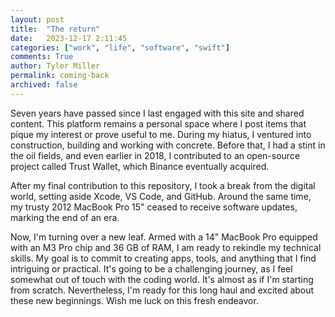 ```yaml
---
layout: post
title:  "The return"
date:   2023-12-17 2:11:45
categories: ["work", "life", "software", "swift"]
comments: True
author: Tyler Miller
permalink: coming-back
archived: false
---
```


Seven years have passed since I last engaged with this site and shared content. This platform remains a personal space where I post items that pique my interest or prove useful to me. During my hiatus, I ventured into construction, building and working with concrete. Before that, I had a stint in the oil fields, and even earlier in 2018, I contributed to an open-source project called Trust Wallet, which Binance eventually acquired.

After my final contribution to this repository, I took a break from the digital world, setting aside Xcode, VS Code, and GitHub. Around the same time, my trusty 2012 MacBook Pro 15" ceased to receive software updates, marking the end of an era.

Now, I'm turning over a new leaf. Armed with a 14" MacBook Pro equipped with an M3 Pro chip and 36 GB of RAM, I am ready to rekindle my technical skills. My goal is to commit to creating apps, tools, and anything that I find intriguing or practical. It's going to be a challenging journey, as I feel somewhat out of touch with the coding world. It's almost as if I'm starting from scratch. Nevertheless, I'm ready for this long haul and excited about these new beginnings. Wish me luck on this fresh endeavor.
